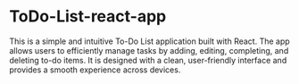# ToDo-List-react-app
This is a simple and intuitive To-Do List application built with React. The app allows users to efficiently manage tasks by adding, editing, completing, and deleting to-do items. It is designed with a clean, user-friendly interface and provides a smooth experience across devices.
